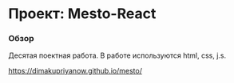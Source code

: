 # Проект: Mesto-React

### Обзор
Десятая поектная работа. В работе используются html, css, j.s. 

https://dimakupriyanow.github.io/mesto/
